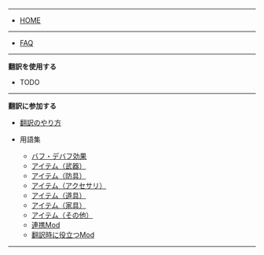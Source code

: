 <!-- markdownlint-disable MD036 -->
___

- [HOME](Home)

___

- [FAQ](FAQ)
___

**翻訳を使用する**

- TODO

___

**翻訳に参加する**

- [翻訳のやり方](翻訳のやり方)

- 用語集
  - [バフ・デバフ効果](用語集-バフ・デバフ効果)
  - [アイテム（武器）](用語集-アイテム（武器）)
  - [アイテム（防具）](用語集-アイテム（防具）)
  - [アイテム（アクセサリ）](用語集-アイテム（アクセサリ）)
  - [アイテム（道具）](用語集-アイテム（道具）)
  - [アイテム（家具）](用語集-アイテム（家具）)
  - [アイテム（その他）](用語集-アイテム（その他）)
  - [連携Mod](用語集-連携Mod)
  - [翻訳時に役立つMod](用語集-翻訳時に役立つMod)

___
